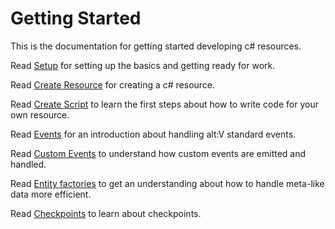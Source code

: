 # Getting Started

This is the documentation for getting started developing c# resources.

Read [Setup](setup.md) for setting up the basics and getting ready for work.

Read [Create Resource](create-resource.md) for creating a c# resource.

Read [Create Script](create-script.md) to learn the first steps about how to write code for your own resource.

Read [Events](../events/index.md) for an introduction about handling alt:V standard events.

Read [Custom Events](../events/custom-events.md) to understand how custom events are emitted and handled.

Read [Entity factories](entity-factories.md) to get an understanding about how to handle meta-like data more efficient.

Read [Checkpoints](checkpoints.md) to learn about checkpoints.
